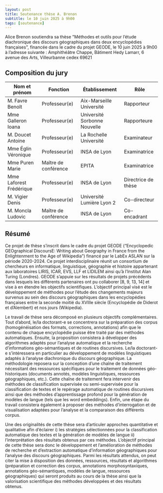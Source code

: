 ```yaml
---
layout: post
title: Soutenance thèse A. Brenon
subtitle: le 10 juin 2025 à 9h00
tags: [soutenance]
---
```




Alice Brenon soutiendra sa thèse "Méthodes et outils pour l’étude diachronique des discours géographiques dans deux encyclopédies françaises", financée dans le cadre du projet GEODE, le 10 juin 2025 à 9h00 à l’adresse suivante :
Amphithéâtre Chappe, Bâtiment Hedy Lamarr, 6 avenue des Arts, Villeurbanne cedex 69621


## Composition du jury

| Nom et prénom            | Fonction          | Établissement                     | Rôle                  |
|-------------------------|-------------------|-----------------------------------|-----------------------|
| M. Favre Benoît         | Professeur(e)     | Aix-Marseille Université          | Rapporteur         |
| Mme Galleron Ioana      | Professeur(e)     | Université Sorbonne Nouvelle      | Rapporteure         |
| M. Doucet Antoine       | Professeur(e)     | La Rochelle Université            | Examinateur​   |
| Mme Églin Véronique     | Professeur(e)     | INSA de Lyon                      | Examina​trice   |
| Mme Puren Marie         | Maître de conférence | EPITA                          | Examinatrice   |
| Mme Laforest Frédérique | Professeur(e)     | INSA de Lyon                      | Directrice de thèse |
| M. Vigier Denis         | Professeur(e)     | Université Lumière Lyon 2        | Co-directeur  |
| M. Moncla Ludovic       | Maître de conférence | INSA de Lyon                  | Co-encadrant      | 



## Résumé

Ce projet de thèse s’inscrit dans le cadre du projet GEODE (“Encyclopedic GEOgraphical DiscoursE: Writing about Geography in France from the Enlightenment to the Age of Wikipedia”) financé par le LabEx ASLAN sur la période 2020-2024.
Ce projet interdisciplinaire réunit un consortium de chercheurs en informatique, linguistique, géographie et histoire appartenant aux laboratoires LIRIS, ICAR, EVS, LLF et LIDILEM ainsi qu’à l’Institut Alan Turing (Londres). GEODE s’appuie sur les résultats de projets précédents dans lesquels les différents partenaires ont pu collaborer [8, 9, 13, 14] et vise à en étendre les objectifs scientifiques. L’objectif principal visé est le développement de méthodes pour l’étude des changements majeurs survenus au sein des discours géographiques dans les encyclopédies françaises entre la seconde moitié du XVIIIe​ siècle (Encyclopédie de Diderot et d’Alembert) et nos jours (Wikipedia).

Le travail de thèse sera décomposé en plusieurs objectifs complémentaires.
Tout d’abord, le/la doctorant-e se concentrera sur la préparation des corpus (homogénéisation des formats, corrections, annotations) afin que le contenu de chaque encyclopédie puisse être traité par des méthodes automatiques. Ensuite, la proposition consistera à développer des algorithmes adaptés pour l’analyse automatique et la recherche d’informations géo-sémantiques et de routines discursives. Le/la doctorant-e s’intéressera en particulier au développement de modèles linguistiques adaptés à l’analyse diachronique du discours géographique. La méthodologie reposera sur la conception d’une chaîne de traitement nécessitant des ressources spécifiques pour le traitement de données géo-historiques (documents annotés, modèles linguistiques, ressources géographiques, etc.). Cette chaîne de traitement fera intervenir des méthodes de classification supervisée ou semi-supervisée pour la classification de textes et le repérage automatique de routines discursives ainsi que des méthodes d’apprentissage profond pour la génération de modèles de langue (tels que les word embeddings). Enfin, une étape du travail consistera également à proposer des méthodes d’interrogation et de visualisation adaptées pour l’analyse et la comparaison des différents corpus.

Une des originalités de cette thèse sera d’articuler approches quantitative et qualitative afin d’éclairer i) les stratégies sélectionnées pour la classification automatique des textes et la génération de modèles de langue ii) l’interprétation des résultats obtenus par ces méthodes. L’objectif principal de cette thèse sera donc le développement et l’amélioration de méthodes de recherche et d’extraction automatique d’information géographiques pour l’analyse des discours géographiques. Parmi les résultats attendus, on peut citer la mise à disposition des données, ressources, résultats et algorithmes (préparation et correction des corpus, annotations morphosyntaxiques, annotations géo-sémantiques, modèles de langue, ressources géographiques) qui seront produits au cours de la thèse ainsi que la valorisation scientifique des méthodes développées et des résultats obtenus.